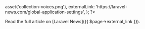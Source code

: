 <?php

use TiMacDonald\Website\Format;
use TiMacDonald\Website\Page;

/**
 * Props.
 *
 * @var string $projectBase
 * @var \TiMacDonald\Website\Request $request
 * @var \TiMacDonald\Website\Url $url
 * @var (callable(string): void) $e
 * @var \TiMacDonald\Website\Markdown $markdown
 * @var \TiMacDonald\Website\Collection $collection
 */

// ...

$page = Page::fromPost(
    file: __FILE__,
    title: 'Global application settings',
    description: "In applications it is often useful to have a way to store some global settings. This post outlines my approach using a Spatie package to manage the values instead of Eloquent.",
    date: new DateTimeImmutable('@1543327200', new DateTimeZone('Australia/Melbourne')),
    image: $url->asset('collection-voices.png'),
    externalLink: 'https://laravel-news.com/global-application-settings',
);

?>

Read the full article on [Laravel News]({{ $page->external_link }}).
